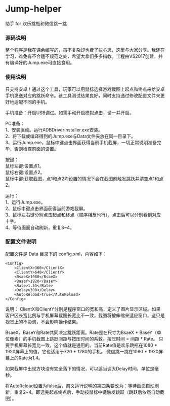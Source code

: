 # Jump-helper
助手 for 欢乐跳瓶和微信跳一跳

### 源码说明
整个程序是我在课余编写的，虽不复杂却也费了些心思，这里与大家分享。我还在学习，难免有不合适不规范之处，希望大拿们多多指教。工程由VS2017创建，并有编译好的Jump.exe可直接食用。</br>

### 使用说明
只支持安卓！通过这个工具，玩家可以用鼠标选择游戏截图上起点和终点来给安卓手机发送对应的跳跃命令。该工具测试结果良好，同时支持通过修改配置文件来更好地适配不同的手机。</br>

手机准备：开启USB调试。如需手动开启模拟点击，请一并开启。</br>

PC准备：</br>
1、安装驱动。运行ADBDriverInstaller.exe安装。</br>
2、将下载或编译得到的Jump.exe与Data文件夹放在同一目录下。</br>
3、运行Jump.exe，鼠标中键点击界面获得当前手机截屏，一切正常说明准备完毕，否则检查前面的设置。</br>

按键：</br>
鼠标左键:设置点1。</br>
鼠标右键:设置点2。</br>
鼠标中键:获取截图，点1和点2均设置的情况下会在截图前触发跳跃并清空点1和点2。</br>

运行：</br>
1、运行Jump.exe。</br>
2、鼠标中键点击界面获得当前游戏截屏。</br>
3、鼠标左右键分别点击起点和终点（顺序相反也行），点击后可以分别看到对应十字。</br>
4、等待画面自动刷新，重复3~4。</br>

### 配置文件说明
配置文件是 Data 目录下的 config.xml，内容如下：
```
<Config>
    <ClientX>360</ClientX>
    <ClientY>640</ClientY>
    <BsaeX>1080</BsaeX>
    <BaseY>1920</BaseY>
    <Rate>1.55</Rate>
    <Delay>300</Delay>
    <AutoReload>true</AutoReload>
</Config>
```
说明：
ClientX和ClientY分别是程序窗口的宽和高，定义了图片显示区域。如果客户区长宽比例与手机屏幕截图长宽比不一致，截图将被伸缩来适应窗口，这只是视觉上的不协调，不会影响操作结果。

BsaeX、BaseY和Rate共同决定跳跃距离。Rate是在尺寸为BsaeX * BaseY（单位像素）的手机截图上跳跃间距与按压时间的系数。按压时间 = 间距 * Rate。 只要手机屏幕长宽比一致，这个值就是通用的。当前Rate值是欢乐跳瓶在1080 * 1920屏幕上的值，它也适用于720 * 1280的手机。 微信跳一跳在1080 * 1920屏幕上的Rate为1.4。

如果截屏中出现方块没有完全落下的情况，可以适当调大Delay时间，单位是毫秒。

将AutoReload设置为false后，前文运行说明的第四条要改为：等待画面自动刷新，重复2~4。即选完起点终点后，手动按鼠标中键触发跳跃（跳跃后依然自动截图）。
